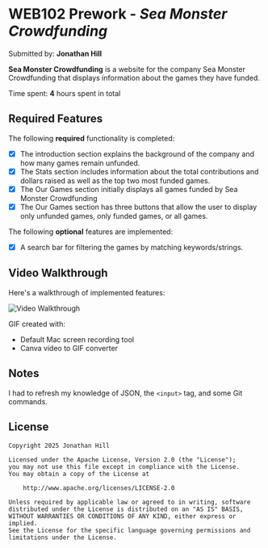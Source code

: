 # WEB102 Prework - *Sea Monster Crowdfunding*

Submitted by: **Jonathan Hill**

**Sea Monster Crowdfunding** is a website for the company Sea Monster Crowdfunding that displays information about the games they have funded.

Time spent: **4** hours spent in total

## Required Features

The following **required** functionality is completed:

* [x] The introduction section explains the background of the company and how many games remain unfunded.
* [x] The Stats section includes information about the total contributions and dollars raised as well as the top two most funded games.
* [x] The Our Games section initially displays all games funded by Sea Monster Crowdfunding
* [x] The Our Games section has three buttons that allow the user to display only unfunded games, only funded games, or all games.

The following **optional** features are implemented:

* [x] A search bar for filtering the games by matching keywords/strings.

## Video Walkthrough

Here's a walkthrough of implemented features:

<img src='/assets/app-walkthrough.gif' title='Video Walkthrough' width='' alt='Video Walkthrough' />

<!-- Replace this with whatever GIF tool you used! -->
GIF created with:
* Default Mac screen recording tool
* Canva video to GIF converter

## Notes

I had to refresh my knowledge of JSON, the `<input>` tag, and some Git commands.

## License

    Copyright 2025 Jonathan Hill

    Licensed under the Apache License, Version 2.0 (the "License");
    you may not use this file except in compliance with the License.
    You may obtain a copy of the License at

        http://www.apache.org/licenses/LICENSE-2.0

    Unless required by applicable law or agreed to in writing, software
    distributed under the License is distributed on an "AS IS" BASIS,
    WITHOUT WARRANTIES OR CONDITIONS OF ANY KIND, either express or implied.
    See the License for the specific language governing permissions and
    limitations under the License.
